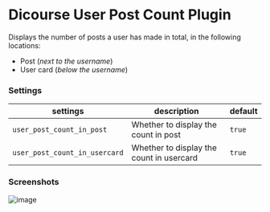 # **Dicourse User Post Count** Plugin

Displays the number of posts a user has made in total, in the following locations:
  * Post (*next to the username*)
  * User card (*below the username*)

### Settings
| settings                            | description                                  | default |  
|-------------------------------------|----------------------------------------------|---------|
| `user_post_count_in_post`     | Whether to display the count in post         | `true`  |
| `user_post_count_in_usercard` | Whether to display the count in usercard | `true`  |

### Screenshots

![image](https://github.com/Arkshine/discourse-user-post-count/assets/360640/f7b30984-2c27-4144-8013-1197760795ba)


